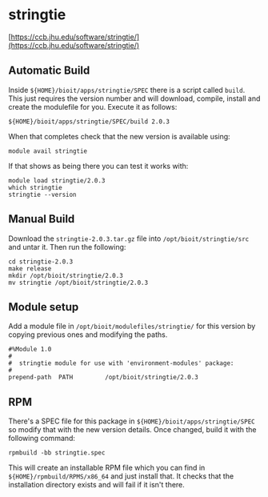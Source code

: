 # stringtie

[https://ccb.jhu.edu/software/stringtie/](https://ccb.jhu.edu/software/stringtie/)

## Automatic Build

Inside `${HOME}/bioit/apps/stringtie/SPEC` there is a script called `build`. This just requires the version number and will download, compile, install and create the modulefile for you. Execute it as follows:

    ${HOME}/bioit/apps/stringtie/SPEC/build 2.0.3

When that completes check that the new version is available using:

    module avail stringtie

If that shows as being there you can test it works with:

    module load stringtie/2.0.3
    which stringtie
    stringtie --version

## Manual Build

Download the `stringtie-2.0.3.tar.gz` file into `/opt/bioit/stringtie/src` and untar it. Then run the following:

    cd stringtie-2.0.3
    make release
    mkdir /opt/bioit/stringtie/2.0.3
    mv stringtie /opt/bioit/stringtie/2.0.3

## Module setup

Add a module file in `/opt/bioit/modulefiles/stringtie/` for this version by copying previous ones and modifying the paths.

    #%Module 1.0
    #
    #  stringtie module for use with 'environment-modules' package:
    #
    prepend-path  PATH         /opt/bioit/stringtie/2.0.3

## RPM

There's a SPEC file for this package in `${HOME}/bioit/apps/stringtie/SPEC` so modify that with the new version details. Once changed, build it with the following command:

    rpmbuild -bb stringtie.spec

This will create an installable RPM file which you can find in `${HOME}/rpmbuild/RPMS/x86_64` and just install that. It checks that the installation directory exists and will fail if it isn't there.
